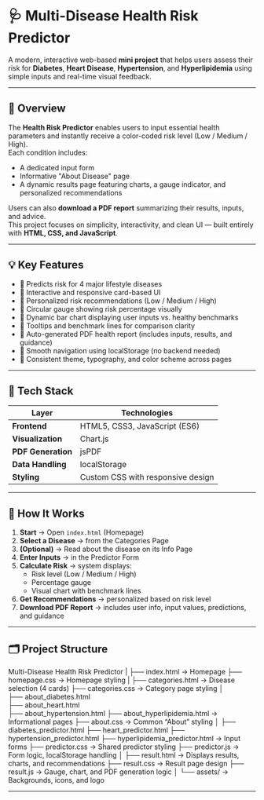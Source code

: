 # 🩺 Multi-Disease Health Risk Predictor

A modern, interactive web-based **mini project** that helps users assess their risk for **Diabetes**, **Heart Disease**, **Hypertension**, and **Hyperlipidemia** using simple inputs and real-time visual feedback.

---

## 🚀 Overview

The **Health Risk Predictor** enables users to input essential health parameters and instantly receive a color-coded risk level (Low / Medium / High).  
Each condition includes:
- A dedicated input form  
- Informative "About Disease" page  
- A dynamic results page featuring charts, a gauge indicator, and personalized recommendations  

Users can also **download a PDF report** summarizing their results, inputs, and advice.  
This project focuses on simplicity, interactivity, and clean UI — built entirely with **HTML, CSS, and JavaScript**.

---

## 💡 Key Features

- 🔹 Predicts risk for 4 major lifestyle diseases  
- 🔹 Interactive and responsive card-based UI  
- 🔹 Personalized risk recommendations (Low / Medium / High)  
- 🔹 Circular gauge showing risk percentage visually  
- 🔹 Dynamic bar chart displaying user inputs vs. healthy benchmarks  
- 🔹 Tooltips and benchmark lines for comparison clarity  
- 🔹 Auto-generated PDF health report (includes inputs, results, and guidance)  
- 🔹 Smooth navigation using localStorage (no backend needed)  
- 🔹 Consistent theme, typography, and color scheme across pages  

---

## 🧠 Tech Stack

| Layer | Technologies |
|--------|--------------|
| **Frontend** | HTML5, CSS3, JavaScript (ES6) |
| **Visualization** | Chart.js |
| **PDF Generation** | jsPDF |
| **Data Handling** | localStorage |
| **Styling** | Custom CSS with responsive design |

---

## 🧭 How It Works

1. **Start** → Open `index.html` (Homepage)  
2. **Select a Disease** → from the Categories Page  
3. **(Optional)** → Read about the disease on its Info Page  
4. **Enter Inputs** → in the Predictor Form  
5. **Calculate Risk** → system displays:
   - Risk level (Low / Medium / High)
   - Percentage gauge
   - Visual chart with benchmark lines  
6. **Get Recommendations** → personalized based on risk level  
7. **Download PDF Report** → includes user info, input values, predictions, and guidance  

---

## 🗂️ Project Structure

Multi-Disease Health Risk Predictor
|
├── index.html                     → Homepage
├── homepage.css                   → Homepage styling
|
├── categories.html                → Disease selection (4 cards) 
├── categories.css                 → Category page styling
│                             
├── about_diabetes.html    
├── about_heart.html   
├── about_hypertension.html
├── about_hyperlipidemia.html      → Informational pages
├── about.css                      → Common “About” styling
│
├── diabetes_predictor.html
├── heart_predictor.html
├── hypertension_predictor.html
├── hyperlipidemia_predictor.html  → Input forms
├── predictor.css                  → Shared predictor styling
├── predictor.js                   → Form logic, localStorage handling
│
├── result.html                    → Displays results, charts, and recommendations
├── result.css                     → Result page design
├── result.js                      → Gauge, chart, and PDF generation logic
│
└── assets/                        → Backgrounds, icons, and logo

---
